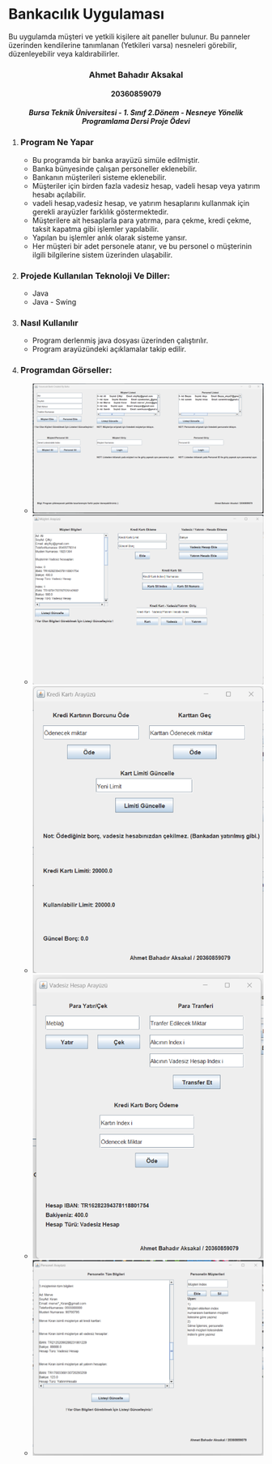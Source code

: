 # Bankacılık Uygulaması 

Bu uygulamda müşteri ve yetkili kişilere ait paneller bulunur. Bu panneler üzerinden kendilerine tanımlanan (Yetkileri varsa) nesneleri görebilir, düzenleyebilir veya kaldırabilirler.

<h3 align="center" color="Darkblue">Ahmet Bahadır Aksakal</h3>
<h4 align="center" color="Darkblue">20360859079</h4>
<h5 align="center" color="Darkblue">Bursa Teknik Üniversitesi - 1. Sınıf 2.Dönem - Nesneye Yönelik Programlama Dersi Proje Ödevi</h5>

<ol>
  <li>
      <h3 color="Red">Program Ne Yapar</h3>
      <ul>
        <li>Bu programda bir banka arayüzü simüle edilmiştir.</li>
        <li>Banka bünyesinde çalışan personeller eklenebilir.</li>
        <li>Bankanın müşterileri sisteme eklenebilir.</li>
        <li>Müşteriler için birden fazla vadesiz hesap, vadeli hesap veya yatırım hesabı açılabilir.</li>
        <li>vadeli hesap,vadesiz hesap, ve yatırım hesaplarını kullanmak için gerekli arayüzler farklılık göstermektedir.</li>
        <li>Müşterilere ait hesaplarla para yatırma, para çekme, kredi çekme, taksit kapatma gibi işlemler yapılabilir.</li>
        <li>Yapılan bu işlemler anlık olarak sisteme yansır.</li>
        <li>Her müşteri bir adet personele atanır, ve bu personel o müşterinin ilgili bilgilerine sistem üzerinden ulaşabilir.</li>
      </ul>
  </li>
  <li>
      <h3 color="Red">Projede Kullanılan Teknoloji Ve Diller:</h3>
      <ul>
        <li>Java</li>
        <li>Java - Swing</li>
      </ul>
  </li>
  <li>
      <h3 color="Red">Nasıl Kullanılır</h3>
      <ul>
        <li>Program derlenmiş java dosyası üzerinden çalıştırılır.</li>
        <li>Program arayüzündeki açıklamalar takip edilir.</li>
      </ul>
  </li>  
  <li>
      <h3 color="Red">Programdan Görseller:</h3>
      <ul>        
        <li><img src="GorsellerReadme/1.png"></li> 
        <li><img src="GorsellerReadme/2.png"></li>
        <li><img src="GorsellerReadme/3.png"></li>
        <li><img src="GorsellerReadme/4.png"></li>
        <li><img src="GorsellerReadme/5.png"></li>
      </ul>
  </li>
</ol>

 
